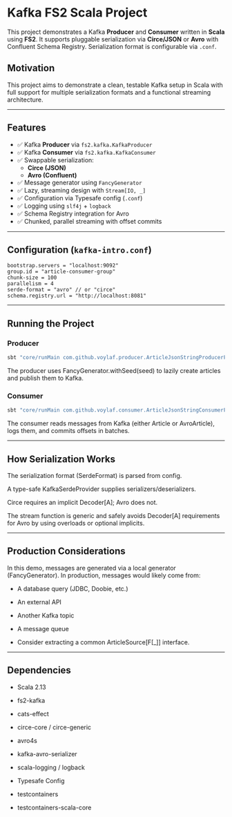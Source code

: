 # Kafka FS2 Scala Project

This project demonstrates a Kafka **Producer** and **Consumer** written in **Scala** using **FS2**. It supports pluggable serialization via **Circe/JSON** or **Avro** with Confluent Schema Registry. Serialization format is configurable via `.conf`.

## Motivation
This project aims to demonstrate a clean, testable Kafka setup in Scala with full support for multiple serialization formats and a functional streaming architecture.

---

## Features

- ✅ Kafka **Producer** via `fs2.kafka.KafkaProducer`
- ✅ Kafka **Consumer** via `fs2.kafka.KafkaConsumer`
- ✅ Swappable serialization:  
  - **Circe (JSON)**
  - **Avro (Confluent)**
- ✅ Message generator using `FancyGenerator`
- ✅ Lazy, streaming design with `Stream[IO, _]`
- ✅ Configuration via Typesafe config (`.conf`)
- ✅ Logging using `slf4j` + `logback`
- ✅ Schema Registry integration for Avro
- ✅ Chunked, parallel streaming with offset commits

---

## Configuration (`kafka-intro.conf`)

```hocon
bootstrap.servers = "localhost:9092"
group.id = "article-consumer-group"
chunk-size = 100
parallelism = 4
serde-format = "avro" // or "circe"
schema.registry.url = "http://localhost:8081"
```

---

## Running the Project
### Producer
```bash
sbt "core/runMain com.github.voylaf.producer.ArticleJsonStringProducerFs2"
```

The producer uses FancyGenerator.withSeed(seed) to lazily create articles and publish them to Kafka.

### Consumer
```bash
sbt "core/runMain com.github.voylaf.consumer.ArticleJsonStringConsumerFs2"
```

The consumer reads messages from Kafka (either Article or AvroArticle), logs them, and commits offsets in batches.

---

## How Serialization Works
The serialization format (SerdeFormat) is parsed from config.

A type-safe KafkaSerdeProvider supplies serializers/deserializers.

Circe requires an implicit Decoder[A]; Avro does not.

The stream function is generic and safely avoids Decoder[A] requirements for Avro by using overloads or optional implicits.

---

## Production Considerations

In this demo, messages are generated via a local generator (FancyGenerator).
In production, messages would likely come from:

- A database query (JDBC, Doobie, etc.)

- An external API

- Another Kafka topic

- A message queue

- Consider extracting a common ArticleSource[F[_]] interface.

---

## Dependencies

- Scala 2.13

- fs2-kafka

- cats-effect

- circe-core / circe-generic

- avro4s

- kafka-avro-serializer

- scala-logging / logback

- Typesafe Config

- testcontainers

- testcontainers-scala-core
